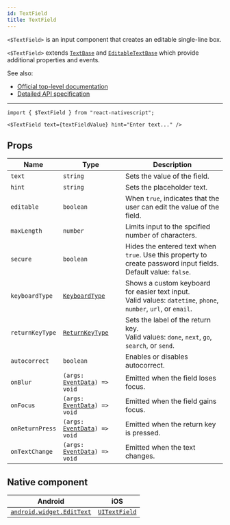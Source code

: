 ```yaml
---
id: TextField
title: TextField
---
```

<!-- contributors: [shirakaba, MisterBrownRSA, rigor789, TheOriginalJosh, eddyverbruggen, ikoevska] -->

`<$TextField>` is an input component that creates an editable single-line box.

`<$TextField>` extends [`TextBase`](https://docs.nativescript.org/api-reference/classes/_ui_text_base_.textbase) and [`EditableTextBase`](https://docs.nativescript.org/api-reference/classes/_ui_editor_text_base_.editabletextbase) which provide additional properties and events.

See also:

* [Official top-level documentation](https://docs.nativescript.org/ui/components/text-field)
* [Detailed API specification](https://docs.nativescript.org/api-reference/modules/_ui_text_field_)

---

<!-- TODO: explain that setState must be performed (e.g. on blur) to sync native text value with that of React state. -->

```tsx
import { $TextField } from "react-nativescript";

<$TextField text={textFieldValue} hint="Enter text..." />
```

<!-- [> screenshots for=TextField <] -->

## Props

| Name | Type | Description |
|------|------|-------------|
| `text` | `string` | Sets the value of the field.
| `hint` | `string` | Sets the placeholder text.
| `editable` | `boolean` | When `true`, indicates that the user can edit the value of the field.
| `maxLength` | `number` | Limits input to the spcified number of characters.
| `secure` | `boolean` | Hides the entered text when `true`. Use this property to create password input fields.<br/>Default value: `false`.
| `keyboardType` | [`KeyboardType`](https://docs.nativescript.org/api-reference/modules/__nativescript_core_#keyboardtype) | Shows a custom keyboard for easier text input.<br/>Valid values: `datetime`, `phone`, `number`, `url`, or `email`.
| `returnKeyType` | [`ReturnKeyType`](https://docs.nativescript.org/api-reference/modules/__nativescript_core_#returnkeytype) | Sets the label of the return key.<br/>Valid values: `done`, `next`, `go`, `search`, or `send`.
| `autocorrect` | `boolean` | Enables or disables autocorrect.
| `onBlur` | `(args: `[`EventData`](https://docs.nativescript.org/api-reference/interfaces/__nativescript_core_.eventdata)`) => void` | Emitted when the field loses focus.
| `onFocus` | `(args: `[`EventData`](https://docs.nativescript.org/api-reference/interfaces/__nativescript_core_.eventdata)`) => void` | Emitted when the field gains focus.
| `onReturnPress` | `(args: `[`EventData`](https://docs.nativescript.org/api-reference/interfaces/__nativescript_core_.eventdata)`) => void` | Emitted when the return key is pressed.
| `onTextChange` | `(args: `[`EventData`](https://docs.nativescript.org/api-reference/interfaces/__nativescript_core_.eventdata)`) => void` | Emitted when the text changes.

## Native component

| Android | iOS |
|---------|-----|
| [`android.widget.EditText`](https://developer.android.com/reference/android/widget/EditText.html) | [`UITextField`](https://developer.apple.com/documentation/uikit/uitextfield)
